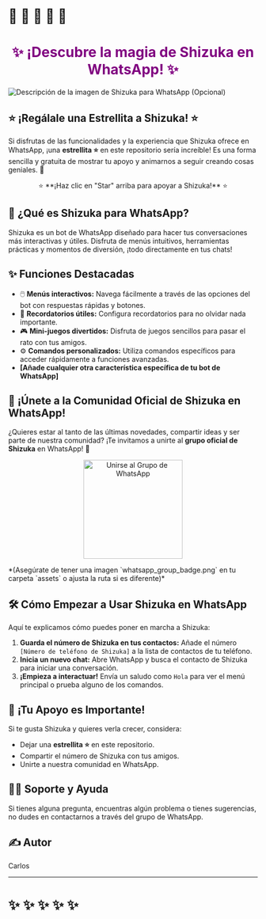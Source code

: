 #  🍁 🍁 🍁 🍁 🍁
<h1 style="color:purple; text-align:center;">✨ ¡Descubre la magia de Shizuka en WhatsApp! ✨</h1>

![Descripción de la imagen de Shizuka para WhatsApp (Opcional)](./assets/shizuka_whatsapp.png)

## ⭐ ¡Regálale una Estrellita a Shizuka! ⭐

Si disfrutas de las funcionalidades y la experiencia que Shizuka ofrece en WhatsApp, ¡una **estrellita ⭐** en este repositorio sería increíble! Es una forma sencilla y gratuita de mostrar tu apoyo y animarnos a seguir creando cosas geniales. 💖

<p align="center">
  ⭐ **¡Haz clic en "Star" arriba para apoyar a Shizuka!** ⭐
</p>

## 💬 ¿Qué es Shizuka para WhatsApp?
Shizuka es un bot de WhatsApp diseñado para hacer tus conversaciones más interactivas y útiles. Disfruta de menús intuitivos, herramientas prácticas y momentos de diversión, ¡todo directamente en tus chats!

## ✨ Funciones Destacadas
* 🖱️ **Menús interactivos:** Navega fácilmente a través de las opciones del bot con respuestas rápidas y botones.
* 🔔 **Recordatorios útiles:** Configura recordatorios para no olvidar nada importante.
* 🎮 **Mini-juegos divertidos:** Disfruta de juegos sencillos para pasar el rato con tus amigos.
* ⚙️ **Comandos personalizados:** Utiliza comandos específicos para acceder rápidamente a funciones avanzadas.
* **[Añade cualquier otra característica específica de tu bot de WhatsApp]**

## 💬 ¡Únete a la Comunidad Oficial de Shizuka en WhatsApp!

¿Quieres estar al tanto de las últimas novedades, compartir ideas y ser parte de nuestra comunidad? ¡Te invitamos a unirte al **grupo oficial de Shizuka** en WhatsApp! 🌟

<p align="center">
  <a href="https://chat.whatsapp.com/K4O3rZ0qdXz1cNKBbIbaxF">
    <img src="./assets/whatsapp_group_badge.png" alt="Unirse al Grupo de WhatsApp" width="200">
  </a>
</p>
*(Asegúrate de tener una imagen `whatsapp_group_badge.png` en tu carpeta `assets` o ajusta la ruta si es diferente)*

## 🛠️ Cómo Empezar a Usar Shizuka en WhatsApp
Aquí te explicamos cómo puedes poner en marcha a Shizuka:

1.  **Guarda el número de Shizuka en tus contactos:** Añade el número `[Número de teléfono de Shizuka]` a la lista de contactos de tu teléfono.
2.  **Inicia un nuevo chat:** Abre WhatsApp y busca el contacto de Shizuka para iniciar una conversación.
3.  **¡Empieza a interactuar!** Envía un saludo como `Hola` para ver el menú principal o prueba alguno de los comandos.



## 💖 ¡Tu Apoyo es Importante!
Si te gusta Shizuka y quieres verla crecer, considera:

* Dejar una **estrellita ⭐** en este repositorio.
* Compartir el número de Shizuka con tus amigos.
* Unirte a nuestra comunidad en WhatsApp.

## 🙋‍♂️ Soporte y Ayuda
Si tienes alguna pregunta, encuentras algún problema o tienes sugerencias, no dudes en contactarnos a través del grupo de WhatsApp.

## ✍️ Autor
Carlos

---
# ✨ ✨ ✨ ✨ ✨

